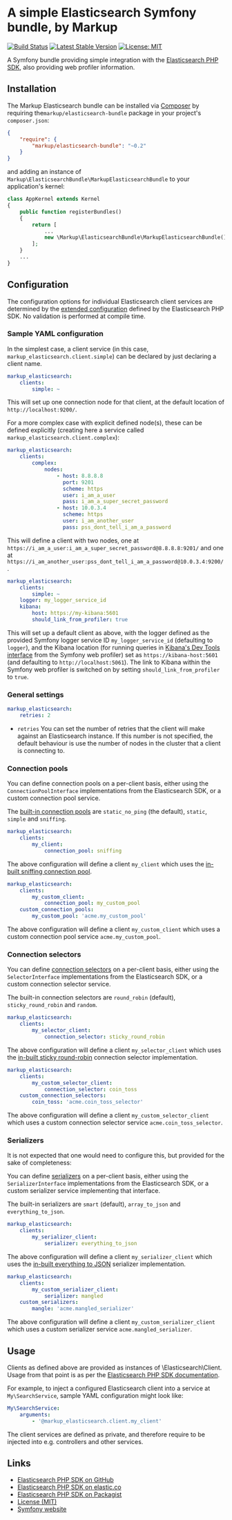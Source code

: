 # A simple Elasticsearch Symfony bundle, by Markup

[![Build Status](https://travis-ci.org/usemarkup/ElasticsearchBundle.svg)](https://travis-ci.org/usemarkup/ElasticsearchBundle)
[![Latest Stable Version](https://img.shields.io/packagist/v/markup/elasticsearch-bundle.svg)](https://packagist.org/packages/markup/elasticsearch-bundle)
[![License: MIT](https://img.shields.io/badge/License-MIT-yellow.svg)](https://opensource.org/licenses/MIT)

A Symfony bundle providing simple integration with the [Elasticsearch PHP SDK](https://www.elastic.co/guide/en/elasticsearch/client/php-api/current/index.html), also providing web profiler information.

## Installation

The Markup Elasticsearch bundle can be installed via [Composer](http://getcomposer.org) by 
requiring the`markup/elasticsearch-bundle` package in your project's `composer.json`:

```json
{
    "require": {
        "markup/elasticsearch-bundle": "~0.2"
    }
}
```

and adding an instance of `Markup\ElasticsearchBundle\MarkupElasticsearchBundle` to your application's kernel:

```php
class AppKernel extends Kernel
{
    public function registerBundles()
    {
        return [
            ...
            new \Markup\ElasticsearchBundle\MarkupElasticsearchBundle(),
        ];
    }
    ...
}
```

## Configuration

The configuration options for individual Elasticsearch client services are determined by the [extended configuration](https://www.elastic.co/guide/en/elasticsearch/client/php-api/current/_configuration.html#_extended_host_configuration) defined by the Elasticsearch PHP SDK. No validation is performed at compile time.

### Sample YAML configuration

In the simplest case, a client service (in this case, `markup_elasticsearch.client.simple`) can be declared by just declaring a client name.

```yaml
markup_elasticsearch:
    clients:
        simple: ~
```

This will set up one connection node for that client, at the default location of `http://localhost:9200/`.

For a more complex case with explicit defined node(s), these can be defined explicitly (creating here a service called `markup_elasticsearch.client.complex`):

```yaml
markup_elasticsearch:
    clients:
        complex:
            nodes:
                - host: 8.8.8.8
                  port: 9201
                  scheme: https
                  user: i_am_a_user
                  pass: i_am_a_super_secret_password
                - host: 10.0.3.4
                  scheme: https
                  user: i_am_another_user
                  pass: pss_dont_tell_i_am_a_password
```

This will define a client with two nodes, one at `https://i_am_a_user:i_am_a_super_secret_password@8.8.8.8:9201/` and one at `https://i_am_another_user:pss_dont_tell_i_am_a_password@10.0.3.4:9200/`.

```yaml
markup_elasticsearch:
    clients:
        simple: ~
    logger: my_logger_service_id
    kibana:
        host: https://my-kibana:5601
        should_link_from_profiler: true
```

This will set up a default client as above, with the logger defined as the provided Symfony logger service ID `my_logger_service_id` (defaulting to `logger`), and the Kibana location (for running queries in [Kibana's Dev Tools interface](https://www.elastic.co/guide/en/kibana/current/devtools-kibana.html) from the Symfony web profiler) set as `https://kibana-host:5601` (and defaulting to `http://localhost:5061`). The link to Kibana within the Symfony web profiler is switched on by setting `should_link_from_profiler` to `true`.

### General settings

```yaml
markup_elasticsearch:
    retries: 2
```

- `retries` You can set the number of retries that the client will make against an Elasticsearch instance. If this number is not specified, the default behaviour is use the number of nodes in the cluster that a client is connecting to.

### Connection pools

You can define connection pools on a per-client basis, either using the `ConnectionPoolInterface` implementations from the Elasticsearch SDK, or a custom connection pool service.

The [built-in connection pools](https://www.elastic.co/guide/en/elasticsearch/client/php-api/current/_connection_pool.html) are `static_no_ping` (the default), `static`, `simple` and `sniffing`.

```yaml
markup_elasticsearch:
    clients:
        my_client:
            connection_pool: sniffing
```

The above configuration will define a client `my_client` which uses the [in-built sniffing connection pool](https://www.elastic.co/guide/en/elasticsearch/client/php-api/current/_connection_pool.html#_sniffingconnectionpool).

```yaml
markup_elasticsearch:
    clients:
        my_custom_client:
            connection_pool: my_custom_pool
    custom_connection_pools:
        my_custom_pool: 'acme.my_custom_pool'
```

The above configuration will define a client `my_custom_client` which uses a custom connection pool service `acme.my_custom_pool`.

### Connection selectors

You can define [connection selectors](https://www.elastic.co/guide/en/elasticsearch/client/php-api/current/_selectors.html) on a per-client basis, either using the `SelectorInterface` implementations from the Elasticsearch SDK, or a custom connection selector service.

The built-in connection selectors are `round_robin` (default), `sticky_round_robin` and `random`.

```yaml
markup_elasticsearch:
    clients:
        my_selector_client:
            connection_selector: sticky_round_robin
```

The above configuration will define a client `my_selector_client` which uses the [in-built sticky round-robin](https://www.elastic.co/guide/en/elasticsearch/client/php-api/current/_selectors.html#_stickyroundrobinselector) connection selector implementation.

```yaml
markup_elasticsearch:
    clients:
        my_custom_selector_client:
            connection_selector: coin_toss
    custom_connection_selectors:
        coin_toss: 'acme.coin_toss_selector'
```

The above configuration will define a client `my_custom_selector_client` which uses a custom connection selector service `acme.coin_toss_selector`.

### Serializers

It is not expected that one would need to configure this, but provided for the sake of completeness:

You can define [serializers](https://www.elastic.co/guide/en/elasticsearch/client/php-api/current/_serializers.html) on a per-client basis, either using the `SerializerInterface` implementations from the Elasticsearch SDK, or a custom serializer service implementing that interface.

The built-in serializers are `smart` (default), `array_to_json` and `everything_to_json`.

```yaml
markup_elasticsearch:
    clients:
        my_serializer_client:
            serializer: everything_to_json
```

The above configuration will define a client `my_serializer_client` which uses the [in-built everything to JSON](https://www.elastic.co/guide/en/elasticsearch/client/php-api/current/_serializers.html#_everythingtojsonserializer) serializer implementation.

```yaml
markup_elasticsearch:
    clients:
        my_custom_serializer_client:
            serializer: mangled
    custom_serializers:
        mangle: 'acme.mangled_serializer'
```

The above configuration will define a client `my_custom_serializer_client` which uses a custom serializer service `acme.mangled_serializer`.

## Usage

Clients as defined above are provided as instances of \Elasticsearch\Client. Usage from that point is as per the [Elasticsearch PHP SDK documentation](https://www.elastic.co/guide/en/elasticsearch/client/php-api/current/_quickstart.html).

For example, to inject a configured Elasticsearch client into a service at `My\SearchService`, sample YAML configuration might look like:

```yaml
My\SearchService:
    arguments:
        - '@markup_elasticsearch.client.my_client'
```

The client services are defined as private, and therefore require to be injected into e.g. controllers and other services.

## Links

* [Elasticsearch PHP SDK on GitHub](https://github.com/elastic/elasticsearch-php)
* [Elasticsearch PHP SDK on elastic.co](https://www.elastic.co/guide/en/elasticsearch/client/php-api/current/index.html)
* [Elasticsearch PHP SDK on Packagist](https://packagist.org/packages/elasticsearch/elasticsearch)
* [License (MIT)](https://opensource.org/licenses/MIT)
* [Symfony website](http://symfony.com/)
